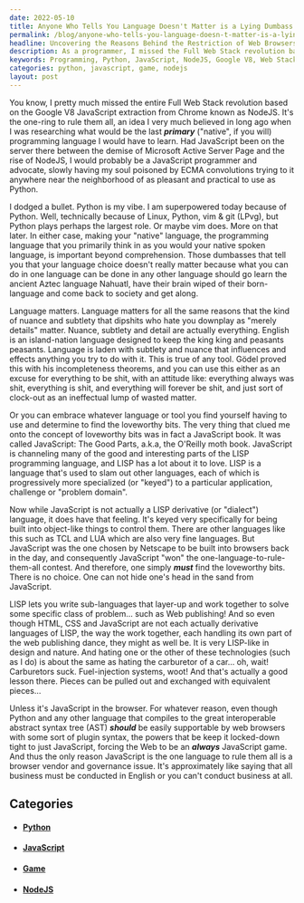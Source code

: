 ```yaml
---
date: 2022-05-10
title: Anyone Who Tells You Language Doesn't Matter is a Lying Dumbass
permalink: /blog/anyone-who-tells-you-language-doesn-t-matter-is-a-lying-dumbass/
headline: Uncovering the Reasons Behind the Restriction of Web Browsers to JavaScript
description: As a programmer, I missed the Full Web Stack revolution based on Google V8 JavaScript extraction from Chrome known as NodeJS. I chose Python as my primary language, and while I appreciate JavaScript's loveworthy bits, I've always wondered why web browsers are so locked down to just JavaScript. Discover why this restriction forces the web to be an always JavaScript game, and the browser vendor and governance issues behind it.
keywords: Programming, Python, JavaScript, NodeJS, Google V8, Web Stack, LISP, Browser, Governance, English, Restriction, Game
categories: python, javascript, game, nodejs
layout: post
---
```


You know, I pretty much missed the entire Full Web Stack revolution based on
the Google V8 JavaScript extraction from Chrome known as NodeJS. It's the
one-ring to rule them all, an idea I very much believed in long ago when I was
researching what would be the last ***primary*** ("native", if you will)
programming language I would have to learn. Had JavaScript been on the server
there between the demise of Microsoft Active Server Page and the rise of
NodeJS, I would probably be a JavaScript programmer and advocate, slowly having
my soul poisoned by ECMA convolutions trying to it anywhere near the
neighborhood of as pleasant and practical to use as Python.

I dodged a bullet. Python is my vibe. I am superpowered today because of
Python. Well, technically because of Linux, Python, vim & git (LPvg), but
Python plays perhaps the largest role. Or maybe vim does. More on that later.
In either case, making your "native" language, the programming language that
you primarily think in as you would your native spoken language, is important
beyond comprehension. Those dumbasses that tell you that your language choice
doesn't really matter because what you can do in one language can be done in
any other language should go learn the ancient Aztec language Nahuatl, have
their brain wiped of their born-language and come back to society and get
along.

Language matters. Language matters for all the same reasons that the kind of
nuance and subtlety that dipshits who hate you downplay as "merely details"
matter. Nuance, subtlety and detail are actually everything. English is an
island-nation language designed to keep the king king and peasants peasants.
Language is laden with subtlety and nuance that influences and effects anything
you try to do with it. This is true of any tool. Gödel proved this with his
incompleteness theorems, and you can use this either as an excuse for
everything to be shit, with an attitude like: everything always was shit,
everything is shit, and everything will forever be shit, and just sort of
clock-out as an ineffectual lump of wasted matter.

Or you can embrace whatever language or tool you find yourself having to use
and determine to find the loveworthy bits. The very thing that clued me onto
the concept of loveworthy bits was in fact a JavaScript book. It was called
JavaScript: The Good Parts, a.k.a, the O'Reilly moth book. JavaScript is
channeling many of the good and interesting parts of the LISP programming
language, and LISP has a lot about it to love. LISP is a language that's used
to slam out other languages, each of which is progressively more specialized
(or "keyed") to a particular application, challenge or "problem domain".

Now while JavaScript is not actually a LISP derivative (or "dialect") language,
it does have that feeling. It's keyed very specifically for being built into
object-like things to control them. There are other languages like this such as
TCL and LUA which are also very fine languages. But JavaScript was the one
chosen by Netscape to be built into browsers back in the day, and consequently
JavaScript "won" the one-language-to-rule-them-all contest. And therefore, one
simply ***must*** find the loveworthy bits. There is no choice. One can not
hide one's head in the sand from JavaScript.

LISP lets you write sub-languages that layer-up and work together to solve some
specific class of problem... such as Web publishing! And so even though HTML,
CSS and JavaScript are not each actually derivative languages of LISP, the way
the work together, each handling its own part of the web publishing dance, they
might as well be. It is very LISP-like in design and nature. And hating one or
the other of these technologies (such as I do) is about the same as hating the
carburetor of a car... oh, wait! Carburetors suck. Fuel-injection systems,
woot! And that's actually a good lesson there. Pieces can be pulled out and
exchanged with equivalent pieces...

Unless it's JavaScript in the browser. For whatever reason, even though Python
and any other language that compiles to the great interoperable abstract syntax
tree (AST) ***should*** be easily supportable by web browsers with some sort of
plugin syntax, the powers that be keep it locked-down tight to just JavaScript,
forcing the Web to be an ***always*** JavaScript game. And thus the only reason
JavaScript is the one language to rule them all is a browser vendor and
governance issue. It's approximately like saying that all business must be
conducted in English or you can't conduct business at all.

## Categories

<ul>
<li><h4><a href='/python/'>Python</a></h4></li>
<li><h4><a href='/javascript/'>JavaScript</a></h4></li>
<li><h4><a href='/game/'>Game</a></h4></li>
<li><h4><a href='/nodejs/'>NodeJS</a></h4></li></ul>